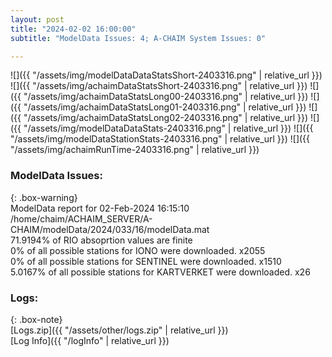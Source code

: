 ```yaml
---
layout: post
title: "2024-02-02 16:00:00"
subtitle: "ModelData Issues: 4; A-CHAIM System Issues: 0"

---
```


![]({{ "/assets/img/modelDataDataStatsShort-2403316.png" | relative_url }})
![]({{ "/assets/img/achaimDataStatsShort-2403316.png" | relative_url }})
![]({{ "/assets/img/achaimDataStatsLong00-2403316.png" | relative_url }})
![]({{ "/assets/img/achaimDataStatsLong01-2403316.png" | relative_url }})
![]({{ "/assets/img/achaimDataStatsLong02-2403316.png" | relative_url }})
![]({{ "/assets/img/modelDataDataStats-2403316.png" | relative_url }})
![]({{ "/assets/img/modelDataStationStats-2403316.png" | relative_url }})
![]({{ "/assets/img/achaimRunTime-2403316.png" | relative_url }})


### ModelData Issues:  
  
{: .box-warning}  
 ModelData report for 02-Feb-2024 16:15:10   
 /home/chaim/ACHAIM_SERVER/A-CHAIM/modelData/2024/033/16/modelData.mat   
 71.9194% of RIO absoprtion values are finite   
 0% of all possible stations for IONO were downloaded. x2055   
 0% of all possible stations for SENTINEL were downloaded. x1510   
 5.0167% of all possible stations for KARTVERKET were downloaded. x26   
  


### Logs:  
  
{: .box-note}  
[Logs.zip]({{ "/assets/other/logs.zip" | relative_url }})  
[Log Info]({{ "/logInfo" | relative_url }})  

